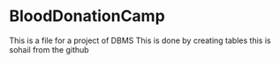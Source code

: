 # BloodDonationCamp
This is a file for a project of DBMS
This is done by creating tables
this is sohail from the github

